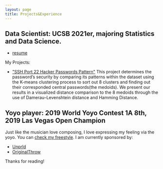 ```yaml
---
layout: page
title: Projects&Experience
---
```


## Data Scientist: UCSB 2021er, majoring Statistics and Data Science. 

* [resume](https://44shu.github.io/shuyun/Shuyun%20Tang%20resume%206.6.pdf)

My Projects:
  * ["SSH Port 22 Hacker Passwords Pattern"](https://github.com/44Shu/ssh-readme)
  This project determines the password’s security by comparing its patterns within the dataset using the K-means clustering process to sort out 8 clusters and finding out their corresponded central passwords(the medoids). We present our results in a visualized distance comparison to the 8 medoids through the use of Damerau–Levenshtein distance and Hamming Distance.
 
## Yoyo player: 2019 World Yoyo Contest 1A 8th, 2019 Las Vegas Open Champion 

  Just like the musician love composing, I love expressing my feeling via the yoyo. You can [check my freestyle](https://www.youtube.com/watch?v=3pSrGVuDfRk).
  I am currently sponsored by:
  * [Unprld](http://www.unprld.com/)
  * [OriginalThrow](https://shop.yoyoexpert.com/collections/original-throw)


Thanks for reading!
